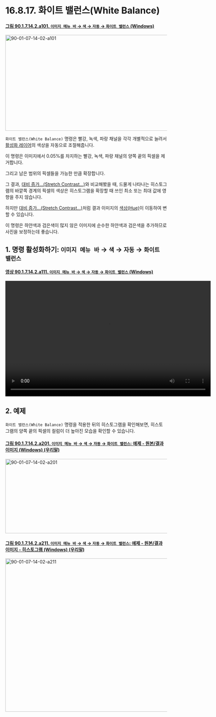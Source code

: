 # 16.8.17. 화이트 밸런스(White Balance)

<a id="90-01-07-14-02-a101"></a>

#### [그림 90.1.7.14.2.a101. `이미지 메뉴 바` → `색` → `자동` → `화이트 밸런스` (Windows)](./90-01-07-14-02-white_balance.md#90-01-07-14-02-a101)
<img width="556" height="299" alt="90-01-07-14-02-a101" src="https://github.com/user-attachments/assets/af9c572d-9031-414d-8813-fd808f769785" />

`화이트 밸런스(White Balance)` 명령은 빨강, 녹색, 파랑 채널을 각각 개별적으로 늘려서 [활성화 레이어](./19-glossaryx-active_layer.md)의 색상을 자동으로 조절해줍니다.

이 명령은 이미지에서 0.05%를 차지하는 빨강, 녹색, 파랑 채널의 양쪽 끝의 픽셀을 제거합니다.

그리고 남은 범위의 픽셀들을 가능한 만큼 확장합니다.

그 결과, [대비 증가…(Stretch Contrast…)](./16-08-18-stretch-contrast.md)와 비교해봤을 때, 드물게 나타나는 히스토그램의 바깥쪽 경계의 픽셀의 색상은 히스토그램을 확장할 때 쓰인 최소 또는 최대 값에 영향을 주지 않습니다.

하지만 [대비 증가…(Stretch Contrast…)](./16-08-18-stretch-contrast.md)처럼 결과 이미지의 [색상(Hue)](./19-glossaryx-hue.md)이 이동하여 변할 수 있습니다.

이 명령은 하얀색과 검은색이 많지 않은 이미지에 순수한 하얀색과 검은색을 추가하므로 사진을 보정하는데 좋습니다.

<a id="16-08-17-s1"></a>

## 1. 명령 활성화하기: `이미지 메뉴 바` → `색` → `자동` → `화이트 밸런스`

<a id="90-01-07-14-02-a111"></a>

#### [영상 90.1.7.14.2.a111. `이미지 메뉴 바` → `색` → `자동` → `화이트 밸런스` (Windows)](./90-01-07-14-02-white_balance.md#90-01-07-14-02-a111)
<video controls="controls" width="640" height="360" src="https://github.com/user-attachments/assets/b8b796e7-18bc-4eb6-84df-f1c9b6b4c2f1"></video>

<a id="16-08-17-s2"></a>

## 2. 예제

`화이트 밸런스(White Balance)` 명령을 적용한 뒤의 히스토그램을 확인해보면, 히스토그램의 양쪽 끝의 픽셀의 컬럼이 더 높아진 모습을 확인할 수 있습니다.

<a id="90-01-07-14-02-a201"></a>

#### [그림 90.1.7.14.2.a201. `이미지 메뉴 바` → `색` → `자동` → `화이트 밸런스`: 예제 - 원본/결과 이미지 (Windows) (우리말)](./90-01-07-14-02-white_balance.md#90-01-07-14-02-a201)
<img width="640" height="232" alt="90-01-07-14-02-a201" src="https://github.com/user-attachments/assets/01431fba-d1de-4c31-8b49-a94077aaafb4" />

<a id="90-01-07-14-02-a211"></a>

#### [그림 90.1.7.14.2.a211. `이미지 메뉴 바` → `색` → `자동` → `화이트 밸런스`: 예제 - 원본/결과 이미지 - 히스토그램 (Windows) (우리말)](./90-01-07-14-02-white_balance.md#90-01-07-14-02-a211)
<img width="800" height="478" alt="90-01-07-14-02-a211" src="https://github.com/user-attachments/assets/a29b9a2e-7772-4a64-96b7-1cf320c81972" />